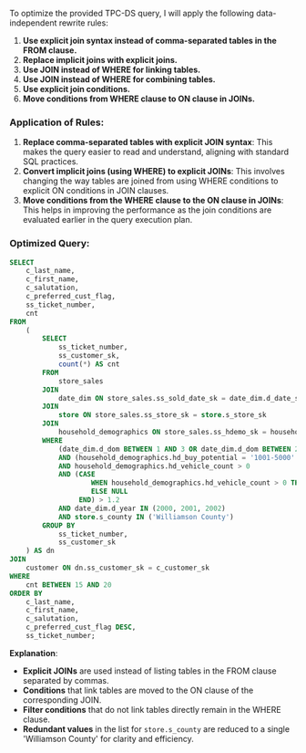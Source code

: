 To optimize the provided TPC-DS query, I will apply the following data-independent rewrite rules:

1. **Use explicit join syntax instead of comma-separated tables in the FROM clause.**
2. **Replace implicit joins with explicit joins.**
3. **Use JOIN instead of WHERE for linking tables.**
4. **Use JOIN instead of WHERE for combining tables.**
5. **Use explicit join conditions.**
6. **Move conditions from WHERE clause to ON clause in JOINs.**

### Application of Rules:

1. **Replace comma-separated tables with explicit JOIN syntax**: This makes the query easier to read and understand, aligning with standard SQL practices.
2. **Convert implicit joins (using WHERE) to explicit JOINs**: This involves changing the way tables are joined from using WHERE conditions to explicit ON conditions in JOIN clauses.
3. **Move conditions from the WHERE clause to the ON clause in JOINs**: This helps in improving the performance as the join conditions are evaluated earlier in the query execution plan.

### Optimized Query:

```sql
SELECT 
    c_last_name,
    c_first_name,
    c_salutation,
    c_preferred_cust_flag,
    ss_ticket_number,
    cnt
FROM 
    (
        SELECT 
            ss_ticket_number,
            ss_customer_sk,
            count(*) AS cnt
        FROM 
            store_sales
        JOIN 
            date_dim ON store_sales.ss_sold_date_sk = date_dim.d_date_sk
        JOIN 
            store ON store_sales.ss_store_sk = store.s_store_sk
        JOIN 
            household_demographics ON store_sales.ss_hdemo_sk = household_demographics.hd_demo_sk
        WHERE 
            (date_dim.d_dom BETWEEN 1 AND 3 OR date_dim.d_dom BETWEEN 25 AND 28)
            AND (household_demographics.hd_buy_potential = '1001-5000' OR household_demographics.hd_buy_potential = '0-500')
            AND household_demographics.hd_vehicle_count > 0
            AND (CASE 
                    WHEN household_demographics.hd_vehicle_count > 0 THEN household_demographics.hd_dep_count / household_demographics.hd_vehicle_count 
                    ELSE NULL 
                 END) > 1.2
            AND date_dim.d_year IN (2000, 2001, 2002)
            AND store.s_county IN ('Williamson County')
        GROUP BY 
            ss_ticket_number, 
            ss_customer_sk
    ) AS dn
JOIN 
    customer ON dn.ss_customer_sk = c_customer_sk
WHERE 
    cnt BETWEEN 15 AND 20
ORDER BY 
    c_last_name,
    c_first_name,
    c_salutation,
    c_preferred_cust_flag DESC,
    ss_ticket_number;
```

**Explanation**:
- **Explicit JOINs** are used instead of listing tables in the FROM clause separated by commas.
- **Conditions** that link tables are moved to the ON clause of the corresponding JOIN.
- **Filter conditions** that do not link tables directly remain in the WHERE clause.
- **Redundant values** in the list for `store.s_county` are reduced to a single 'Williamson County' for clarity and efficiency.